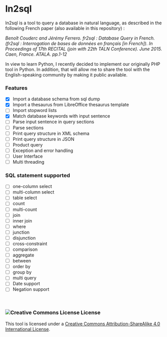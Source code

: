 # ln2sql

ln2sql is a tool to query a database in natural language, as described in the following French paper (also available in this repository) :

<i> Benoît Couderc and Jérémy Ferrero. fr2sql : Database Query in French. (fr2sql : Interrogation de bases de données en français [in French]). In Proceedings of 17th RECITAL (join with 22th TALN Conference). June 2015. Caen, France. ATALA. pp.1-12</i>

In view to learn Python, I recently decided to implement our originally PHP tool in Python. In addition, that will allow me to share the tool with the English-speaking community by making it public available.

### Features

- [X] Import a database schema from sql dump
- [X] Import a thesaurus from LibreOffice thesaurus template
- [ ] Import stopword lists
- [X] Match database keywords with input sentence
- [ ] Parse input sentence in query sections
- [ ] Parse sections
- [ ] Print query structure in XML schema
- [ ] Print query structure in JSON
- [ ] Product query
- [ ] Exception and error handling
- [ ] User Interface
- [ ] Multi threading

### SQL statement supported

- [ ] one-column select
- [ ] multi-column select
- [ ] table select
- [ ] count
- [ ] multi-count
- [ ] join
- [ ] inner join
- [ ] where
- [ ] junction
- [ ] disjunction
- [ ] cross-constraint
- [ ] comparison
- [ ] aggregate
- [ ] between
- [ ] order by
- [ ] group by
- [ ] multi query
- [ ] Date support
- [ ] Negation support

<br/>

### <img alt="Creative Commons License" style="border-width:0" src="https://i.creativecommons.org/l/by-sa/4.0/88x31.png" /> License

This tool is licensed under a <a rel="license" href="http://creativecommons.org/licenses/by-sa/4.0/">Creative Commons Attribution-ShareAlike 4.0 International License</a>.
